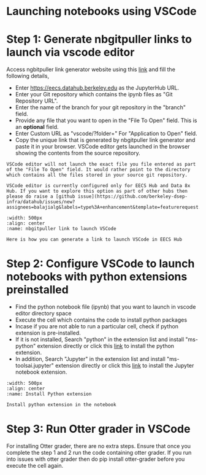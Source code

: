 # Launching notebooks using VSCode

# Step 1: Generate nbgitpuller links to launch via vscode editor

Access ngbitpuller link generator website using this [link](https://jupyterhub.github.io/nbgitpuller/link) and fill the following details,
- Enter https://eecs.datahub.berkeley.edu as the JupyterHub URL.
- Enter your Git repository which contains the ipynb files as "Git Repository URL".
- Enter the name of the branch for your git repository in the "branch" field.
- Provide any file that you want to open in the "File To Open" field. This is an **optional** field.
- Enter Custom URL as "vscode/?folder=<Your folder structure>" For "Application to Open" field.
- Copy the unique link that is generated by nbgitpuller link generator and paste it in your browser. VSCode editor gets launched in the browser showing the contents from the source repository.


```{note}
VSCode editor will not launch the exact file you file entered as part of the "File To Open" field. It would rather point to the directory which contains all the files stored in your source git repository.
```

```{note}
VSCode editor is currently configured only for EECS Hub and Data 8x Hub. If you want to explore this option as part of other hubs then please do raise a [github issue](https://github.com/berkeley-dsep-infra/datahub/issues/new?assignees=balajialg&labels=type%3A+enhancement&template=featurerequest.md)
```


```{figure} ../images/vscode_link_generator.PNG
:width: 500px
:align: center
:name: nbgitpuller link to launch VSCode

Here is how you can generate a link to launch VSCode in EECS Hub
```


# Step 2: Configure VSCode to launch notebooks with python extensions preinstalled

- Find the python notebook file (ipynb) that you want to launch in vscode editor directory space
- Execute the cell which contains the code to install python packages
- Incase if you are not able to run a particular cell, check if python extension is pre-installed. 
- If it is not installed, Search "python" in the extension list and install "ms-python" extension directly or click this [link](https://open-vsx.org/extension/ms-python/python) to install the python extension.
- In addition, Search "Jupyter" in the extension list and install "ms-toolsai.jupyter" extension directly or click this [link](https://open-vsx.org/extension/ms-toolsai/jupyter) to install the Jupyter notebook extension.


```{figure} ../images/python_extension.PNG
:width: 500px
:align: center
:name: Install Python extension

Install python extension in the notebook
```

# Step 3: Run Otter grader in VSCode

For installing Otter grader, there are no extra steps. Ensure that once you complete the step 1 and 2 run the code containing otter grader. If you run into issues with otter grader then do pip install otter-grader before you execute the cell again.



